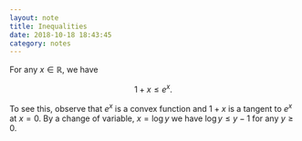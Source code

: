 ```yaml
---
layout: note
title: Inequalities 
date: 2018-10-18 18:43:45
category: notes
---
```


For any $x \in \mathbb R$, we have

$$1 + x \le e^{x}. $$

To see this, observe that $e^x$ is a convex function and $1+x$ is a tangent to $e^x$ at $x=0.$ By a change of variable, $x = \log y$ we have $\log y \le y-1$ for any $y \ge 0.$

